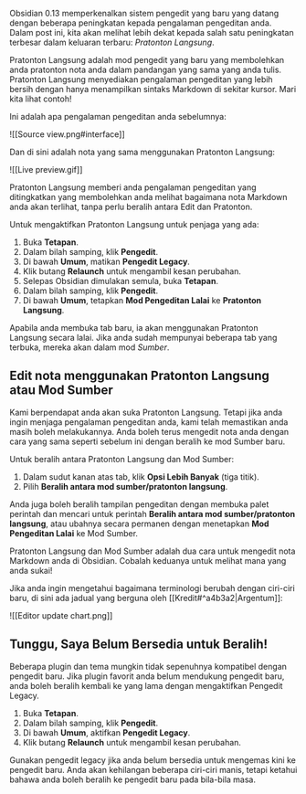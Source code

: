 Obsidian 0.13 memperkenalkan sistem pengedit yang baru yang datang dengan beberapa peningkatan kepada pengalaman pengeditan anda. Dalam post ini, kita akan melihat lebih dekat kepada salah satu peningkatan terbesar dalam keluaran terbaru: _Pratonton Langsung_.

Pratonton Langsung adalah mod pengedit yang baru yang membolehkan anda pratonton nota anda dalam pandangan yang sama yang anda tulis. Pratonton Langsung menyediakan pengalaman pengeditan yang lebih bersih dengan hanya menampilkan sintaks Markdown di sekitar kursor. Mari kita lihat contoh!

Ini adalah apa pengalaman pengeditan anda sebelumnya:


![[Source view.png#interface]]

Dan di sini adalah nota yang sama menggunakan Pratonton Langsung:

![[Live preview.gif]]

Pratonton Langsung memberi anda pengalaman pengeditan yang ditingkatkan yang membolehkan anda melihat bagaimana nota Markdown anda akan terlihat, tanpa perlu beralih antara Edit dan Pratonton.

Untuk mengaktifkan Pratonton Langsung untuk penjaga yang ada:

1. Buka **Tetapan**.
2. Dalam bilah samping, klik **Pengedit**.
3. Di bawah **Umum**, matikan **Pengedit Legacy**.
4. Klik butang **Relaunch** untuk mengambil kesan perubahan.
5. Selepas Obsidian dimulakan semula, buka **Tetapan**.
6. Dalam bilah samping, klik **Pengedit**.
7. Di bawah **Umum**, tetapkan **Mod Pengeditan Lalai** ke **Pratonton Langsung**.

Apabila anda membuka tab baru, ia akan menggunakan Pratonton Langsung secara lalai. Jika anda sudah mempunyai beberapa tab yang terbuka, mereka akan dalam mod _Sumber_.

## Edit nota menggunakan Pratonton Langsung atau Mod Sumber

Kami berpendapat anda akan suka Pratonton Langsung. Tetapi jika anda ingin menjaga pengalaman pengeditan anda, kami telah memastikan anda masih boleh melakukannya. Anda boleh terus mengedit nota anda dengan cara yang sama seperti sebelum ini dengan beralih ke mod Sumber baru.

Untuk beralih antara Pratonton Langsung dan Mod Sumber:

1. Dalam sudut kanan atas tab, klik **Opsi Lebih Banyak** (tiga titik).
2. Pilih **Beralih antara mod sumber/pratonton langsung**.

Anda juga boleh beralih tampilan pengeditan dengan membuka palet perintah dan mencari untuk perintah **Beralih antara mod sumber/pratonton langsung**, atau ubahnya secara permanen dengan menetapkan **Mod Pengeditan Lalai** ke Mod Sumber.

Pratonton Langsung dan Mod Sumber adalah dua cara untuk mengedit nota Markdown anda di Obsidian. Cobalah keduanya untuk melihat mana yang anda sukai!

Jika anda ingin mengetahui bagaimana terminologi berubah dengan ciri-ciri baru, di sini ada jadual yang berguna oleh [[Kredit#^a4b3a2|Argentum]]:


![[Editor update chart.png]]

## Tunggu, Saya Belum Bersedia untuk Beralih!

Beberapa plugin dan tema mungkin tidak sepenuhnya kompatibel dengan pengedit baru. Jika plugin favorit anda belum mendukung pengedit baru, anda boleh beralih kembali ke yang lama dengan mengaktifkan Pengedit Legacy.

1. Buka **Tetapan**.
2. Dalam bilah samping, klik **Pengedit**.
3. Di bawah **Umum**, aktifkan **Pengedit Legacy**.
4. Klik butang **Relaunch** untuk mengambil kesan perubahan.

Gunakan pengedit legacy jika anda belum bersedia untuk mengemas kini ke pengedit baru. Anda akan kehilangan beberapa ciri-ciri manis, tetapi ketahui bahawa anda boleh beralih ke pengedit baru pada bila-bila masa.

